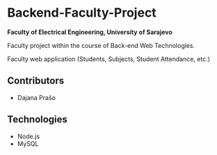 # Backend-Faculty-Project

**Faculty of Electrical Engineering, University of Sarajevo**

Faculty project within the course of Back-end Web Technologies.

Faculty web application (Students, Subjects, Student Attendance, etc.) 


## Contributors

- Dajana Prašo

## Technologies

- Node.js
- MySQL
